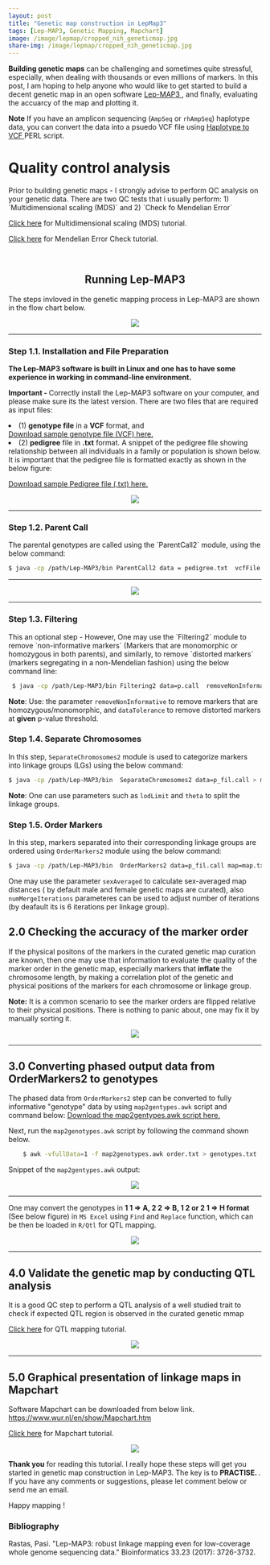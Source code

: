 ```yaml
---
layout: post
title: "Genetic map construction in LepMap3"
tags: [Lep-MAP3, Genetic Mapping, Mapchart]
image: /image/lepmap/cropped_nih_geneticmap.jpg
share-img: /image/lepmap/cropped_nih_geneticmap.jpg
---
```


__Building genetic maps__ can be challenging and sometimes quite stressful, especially, when dealing with thousands or even millions of markers. In this post, I am hoping to help anyone who would like to get started to build a decent genetic map in an open software 
<a href="https://sourceforge.net/projects/lep-map3/"> Lep-MAP3 </a>, and finally, evaluating the accuarcy of the map and plotting it.

__Note__ If you have an amplicon sequencing (`AmpSeq` or `rhAmpSeq`) haplotype data, you can convert the data into a psuedo VCF file using <a href="https://github.com/avinashkarn/analyze_amplicon/blob/master/haplotype_to_VCF.pl"> Haplotype to VCF </a> PERL script.

<h1> Quality control analysis </h1>
Prior to building genetic maps - I strongly advise to perform QC analysis on your genetic data.
There are two QC tests that i usually perform: 1) `Multidimensional scaling (MDS)` and 2) `Check fo Mendelian Error`

<p><a href="https://avikarn.com/2019-05-06-MDS/">Click here</a> for Multidimensional scaling (MDS) tutorial.</p>
<p><a href="https://avikarn.com/2019-08-04-Mendel/">Click here</a> for Mendelian Error Check tutorial. </p>

<br>

<center><h2> Running Lep-MAP3 </h2></center>

The steps invloved in the genetic mapping process in Lep-MAP3 are shown in the flow chart below. 

<center><img src="/image/lepmap/lepmap_flow.png"></center>

<hr>

<h3>Step 1.1. Installation and File Preparation</h3>
<strong>The Lep-MAP3 software is built in Linux and one has to have some experience in working in  command-line environment.</strong>

<strong> Important - </strong> Correctly install the Lep-MAP3 software on your computer, and please make sure its the latest version. 
There are two files that are required as input files: 
<li>(1) <strong> genotype file</strong> in a <strong>VCF</strong> format, and </li>
<a href="/image/lepmap/sample_VCF.vcf" target="_blank">Download sample genotype file (VCF) here.</a>

<li>(2) <strong> pedigree</strong> file in <strong>.txt</strong> format. A snippet of the pedigree file showing relationship between all individuals in a family or population is shown below. It is important that the pedigree file is formatted exactly as shown in the below figure: </li>

<a href="/image/lepmap/sample_pedigree.txt" target="_blank">Download sample Pedigree file (.txt) here.</a>
<br>
<center><img src="/image/lepmap/ped.png"></center>
<hr>

<h3>Step 1.2. Parent Call</h3>
The parental genotypes are called using the `ParentCall2` module, using the below command:

```bash
$ java -cp /path/Lep-MAP3/bin ParentCall2 data = pedigree.txt  vcfFile = File.vcf > p.call
```

<hr>
<center><img src="/image/lepmap/runlepmap3.gif"></center>

<hr>

<h3>Step 1.3. Filtering </h3>
This an optional step - However, One may use the `Filtering2` module to remove `non-informative markers` (Markers that are monomorphic or homozygous in both parents), and similarly, to remove `distorted markers` (markers segregating in a non-Mendelian fashion) using the below command line:

```bash
 $ java -cp /path/Lep-MAP3/bin Filtering2 data=p.call  removeNonInformative=1 dataTolerance=0.001  > p_fil.call
```

__Note__: Use: the parameter `removeNonInformative` to remove markers that are homozygous/monomorphic, and `dataTolerance` to remove distorted markers at __given__ p-value threshold.

<h3>Step 1.4. Separate Chromosomes </h3>

In this step, `SeparateChromosomes2` module is used to categorize markers into linkage groups (LGs) using the below command:

```bash
$ java -cp /path/Lep-MAP3/bin  SeparateChromosomes2 data=p_fil.call > map.txt
```

__Note__: One can use parameters such as `lodLimit` and `theta` to split the linkage groups. 

<h3>Step 1.5. Order Markers </h3>

In this step, markers separated into their corresponding linkage groups are ordered using `OrderMarkers2` module using the below command:

```bash
$ java -cp /path/Lep-MAP3/bin  OrderMarkers2 data=p_fil.call map=map.txt > order.txt
```

	
One may use the parameter `sexAveraged`  to calculate sex-averaged map distances ( by default male and female genetic maps are curated), also `numMergeIterations` parameteres can be used to adjust number of iterations (by deafault its is 6 iterations per linkage group). 

<h2> 2.0 Checking the accuracy of the marker order </h2>

If the physical positons of the markers in the curated genetic map curation are known, then one may use that information to evaluate the quality of the marker order in the genetic map, especially markers that <strong> inflate </strong> the chromosome length, by making a correlation plot of the genetic and physical positions of the markers for each chromosome or linkage group. 

<strong>Note:</strong> It is a common scenario to see the marker orders are flipped relative to their physical positions. There is nothing to panic about, one may fix it by manually sorting it.

<center><img src="/image/lepmap/corr_geneticmap.png"></center>

<hr>

<h2> 3.0 Converting phased output data from OrderMarkers2 to genotypes </h2>

The phased data from `OrderMarkers2` step can be converted to fully informative "genotype" data by using `map2gentypes.awk` script and command below: 
<a href="/image/lepmap/map2genotypes.awk" target="_blank">Download the map2gentypes.awk script here.</a>
<br>

Next, run the `map2genotypes.awk` script by following the command shown below.
```bash
	$ awk -vfullData=1 -f map2genotypes.awk order.txt > genotypes.txt
```

Snippet of the `map2gentypes.awk` output:

<center><img src="/image/lepmap/orderOutput.png"></center>
<hr>

One may convert the genotypes in <strong> 1 1 => A, 2 2 => B, 1 2 or 2 1 => H format </strong> (See below figure) in `MS Excel` using `Find` and `Replace` function, which can be then be loaded in `R/Qtl` for QTL mapping.

<center><img src="/image/lepmap/rqtlFormat.png">

</center>
<hr>


<h2> 4.0 Validate the genetic map by conducting QTL analysis </h2>
<p>It is a good QC step to perform a QTL analysis of a well studied trait to check if expected QTL region is observed in the curated genetic mmap </p> 

<p><a href="https://avikarn.com/2019-04-23-composite-interval-mapping/">Click here</a> for QTL mapping tutorial.</p>

<center><img src="/image/lepmap/qtl.png"></center>

<hr>	


<h2> 5.0 Graphical presentation of linkage maps in Mapchart </h2>

Software Mapchart can be downloaded from below link.
https://www.wur.nl/en/show/Mapchart.htm

<p><a href="https://avikarn.com/2019-05-19-mapchart/">Click here</a> for Mapchart tutorial.</p>

<center><img src="/image/lepmap/mapChart.png"></center>


__Thank you__ for reading this tutorial. I really hope these steps will get you started in genetic map construction in Lep-MAP3. The key is to <strong> PRACTISE. </strong>. If you have any comments or suggestions, please let comment below or send me an email. 

Happy mapping !


<h3> Bibliography </h3>
Rastas, Pasi. "Lep-MAP3: robust linkage mapping even for low-coverage whole genome sequencing data." Bioinformatics 33.23 (2017): 3726-3732.


<!-- Global site tag (gtag.js) - Google Analytics -->
<script async src="https://www.googletagmanager.com/gtag/js?id=UA-123359651-1"></script>
<script>
  window.dataLayer = window.dataLayer || [];
  function gtag(){dataLayer.push(arguments);}
  gtag('js', new Date());
  gtag('config', 'UA-123359651-1');
</script>

<script async src="//pagead2.googlesyndication.com/pagead/js/adsbygoogle.js"></script>
<script>
  (adsbygoogle = window.adsbygoogle || []).push({
    google_ad_client: "ca-pub-5126027065024936",
    enable_page_level_ads: true
  });
</script>
